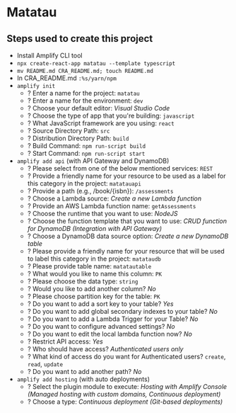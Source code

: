 # Matatau

## Steps used to create this project

* Install Amplify CLI tool
* `npx create-react-app matatau --template typescript`
* `mv README.md CRA_README.md; touch README.md`
* In CRA_README.md `:%s/yarn/npm`
* `amplify init`
  - ? Enter a name for the project: `matatau`
  - ? Enter a name for the environment: `dev`
  - ? Choose your default editor: _Visual Studio Code_
  - ? Choose the type of app that you're building: `javascript`
  - ? What JavaScript framework are you using: `react`
  - ? Source Directory Path: `src`
  - ? Distribution Directory Path: `build`
  - ? Build Command:  `npm run-script build`
  - ? Start Command: `npm run-script start`
* `amplify add api` (with API Gateway and DynamoDB)
  - ? Please select from one of the below mentioned services: `REST`
  - ? Provide a friendly name for your resource to be used as a label for this category in the project: `matatauapi`
  - ? Provide a path (e.g., /book/{isbn}): `/assessments`
  - ? Choose a Lambda source: _Create a new Lambda function_
  - ? Provide an AWS Lambda function name: `getAssessments`
  - ? Choose the runtime that you want to use: _NodeJS_
  - ? Choose the function template that you want to use: _CRUD function for DynamoDB (Integration with API Gateway)_
  - ? Choose a DynamoDB data source option: _Create a new DynamoDB table_
  - ? Please provide a friendly name for your resource that will be used to label this category in the project: `matataudb`
  - ? Please provide table name: `matatautable`
  - ? What would you like to name this column: `PK`
  - ? Please choose the data type: `string`
  - ? Would you like to add another column? _No_
  - ? Please choose partition key for the table: `PK`
  - ? Do you want to add a sort key to your table? _Yes_
  - ? Do you want to add global secondary indexes to your table? _No_
  - ? Do you want to add a Lambda Trigger for your Table? _No_
  - ? Do you want to configure advanced settings? _No_
  - ? Do you want to edit the local lambda function now? _No_
  - ? Restrict API access: _Yes_
  - ? Who should have access? _Authenticated users only_
  - ? What kind of access do you want for Authenticated users? `create`, `read`, `update`
  - ? Do you want to add another path? _No_
* `amplify add hosting` (with auto deployments)
  - ? Select the plugin module to execute: _Hosting with Amplify Console (Managed hosting with custom domains, Continuous deployment)_
  - ? Choose a type: _Continuous deployment (Git-based deployments)_
